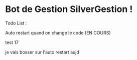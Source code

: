 # Bot de Gestion SilverGestion !

Todo List :

Auto restart quand on change le code (EN COURS)

test 17

je vais bosser sur l'auto restart aujd

